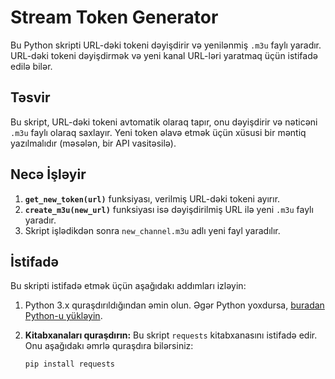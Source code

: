 # Stream Token Generator

Bu Python skripti URL-dəki tokeni dəyişdirir və yenilənmiş `.m3u` faylı yaradır. URL-dəki tokeni dəyişdirmək və yeni kanal URL-ləri yaratmaq üçün istifadə edilə bilər.

## Təsvir
Bu skript, URL-dəki tokeni avtomatik olaraq tapır, onu dəyişdirir və nəticəni `.m3u` faylı olaraq saxlayır. Yeni token əlavə etmək üçün xüsusi bir məntiq yazılmalıdır (məsələn, bir API vasitəsilə).

## Necə İşləyir
1. **`get_new_token(url)`** funksiyası, verilmiş URL-dəki tokeni ayırır.
2. **`create_m3u(new_url)`** funksiyası isə dəyişdirilmiş URL ilə yeni `.m3u` faylı yaradır.
3. Skript işlədikdən sonra `new_channel.m3u` adlı yeni fayl yaradılır.

## İstifadə
Bu skripti istifadə etmək üçün aşağıdakı addımları izləyin:

1. Python 3.x quraşdırıldığından əmin olun. Əgər Python yoxdursa, [buradan Python-u yükləyin](https://www.python.org/downloads/).
   
2. **Kitabxanaları quraşdırın:**
   Bu skript `requests` kitabxanasını istifadə edir. Onu aşağıdakı əmrlə quraşdıra bilərsiniz:
   
   ```bash
   pip install requests
